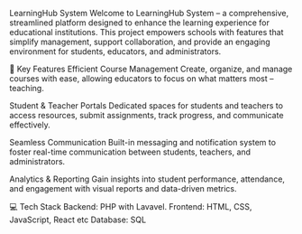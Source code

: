 LearningHub System
Welcome to LearningHub System – a comprehensive, streamlined platform designed to enhance the learning experience for educational institutions. This project empowers schools with features that simplify management, support collaboration, and provide an engaging environment for students, educators, and administrators.

🚀 Key Features
Efficient Course Management
Create, organize, and manage courses with ease, allowing educators to focus on what matters most – teaching.

Student & Teacher Portals
Dedicated spaces for students and teachers to access resources, submit assignments, track progress, and communicate effectively.

Seamless Communication 
Built-in messaging and notification system to foster real-time communication between students, teachers, and administrators.

Analytics & Reporting
Gain insights into student performance, attendance, and engagement with visual reports and data-driven metrics.

💻 Tech Stack
Backend: PHP with Lavavel.
Frontend: HTML, CSS, JavaScript, React etc
Database: SQL
